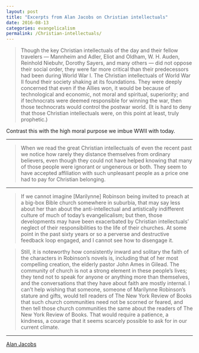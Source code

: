 ```yaml
---
layout: post
title: "Excerpts from Alan Jacobs on Christian intellectuals"
date: 2016-08-13
categories: evangelicalism
permalink: /Christian-intellectuals/
---
```


> Though the key Christian intellectuals of the day and their fellow travelers — Mannheim and Adler, Eliot and Oldham, W. H. Auden, Reinhold Niebuhr, Dorothy Sayers, and many others — did not oppose their social order, they were far more critical than their predecessors had been during World War I. The Christian intellectuals of World War II found their society shaking at its foundations. They were deeply concerned that even if the Allies won, it would be because of technological and economic, not moral and spiritual, superiority; and if technocrats were deemed responsible for winning the war, then those technocrats would control the postwar world. (It is hard to deny that those Christian intellectuals were, on this point at least, truly prophetic.)

Contrast this with the high moral purpose we imbue WWII with today.

***

> When we read the great Christian intellectuals of even the recent past we notice how rarely they distance themselves from ordinary believers, even though they could not have helped knowing that many of those people were ignorant or ungenerous or both. They seem to have accepted affiliation with such unpleasant people as a price one had to pay for Christian belonging.

***

> If we cannot imagine [Marilynne] Robinson being invited to preach at a big-box Bible church somewhere in suburbia, that may say less about her than about the anti-intellectual and artistically indifferent culture of much of today’s evangelicalism; but then, those developments may have been exacerbated by Christian intellectuals’ neglect of their responsibilities to the life of their churches. At some point in the past sixty years or so a perverse and destructive feedback loop engaged, and I cannot see how to disengage it.

> Still, it is noteworthy how consistently inward and solitary the faith of the characters in Robinson’s novels is, including that of her most compelling creation, the elderly pastor John Ames in Gilead. The community of church is not a strong element in these people’s lives; they tend not to speak for anyone or anything more than themselves, and the conversations that they have about faith are mostly internal. I can’t help wishing that someone, someone of Marilynne Robinson’s stature and gifts, would tell readers of The New York Review of Books that such church communities need not be scorned or feared, and then tell those church communities the same about the readers of The New York Review of Books. That would require a patience, a kindness, a courage that it seems scarcely possible to ask for in our current climate.

***

[Alan Jacobs](http://harpers.org/archive/2016/09/the-watchmen/?single=1)